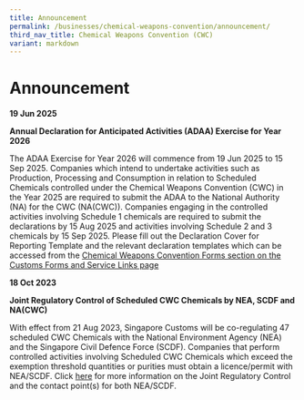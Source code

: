 ```yaml
---
title: Announcement
permalink: /businesses/chemical-weapons-convention/announcement/
third_nav_title: Chemical Weapons Convention (CWC)
variant: markdown
---
```

# Announcement 

**19 Jun 2025**

**Annual Declaration for Anticipated Activities (ADAA) Exercise for Year 2026**

The ADAA Exercise for Year 2026 will commence from 19 Jun 2025 to 15 Sep 2025. Companies which intend to undertake activities such as Production, Processing and Consumption in relation to Scheduled Chemicals controlled under the Chemical Weapons Convention (CWC) in the Year 2025 are required to submit the ADAA to the National Authority (NA) for the CWC (NA(CWC)). Companies engaging in the controlled activities involving Schedule 1 chemicals are required to submit the declarations by 15 Aug 2025 and activities involving Schedule 2 and 3 chemicals by 15 Sep 2025. Please fill out the Declaration Cover for Reporting Template and the relevant declaration templates which can be accessed from the [Chemical Weapons Convention Forms section on the Customs Forms and Service Links page]( https://www.customs.gov.sg/eservices/customs-forms-and-service-links) 

**18 Oct 2023**

**Joint Regulatory Control of Scheduled CWC Chemicals by NEA, SCDF and NA(CWC)**

With effect from 21 Aug 2023, Singapore Customs will be co-regulating 47 scheduled CWC Chemicals with the National Environment Agency (NEA) and the Singapore Civil Defence Force (SCDF). Companies that perform controlled activities involving Scheduled CWC Chemicals which exceed the exemption threshold quantities or purities must obtain a licence/permit with NEA/SCDF. Click [here](https://www.customs.gov.sg/news-and-media/competent-authorities-circulars/) for more information on the Joint Regulatory Control and the contact point(s) for both NEA/SCDF.
